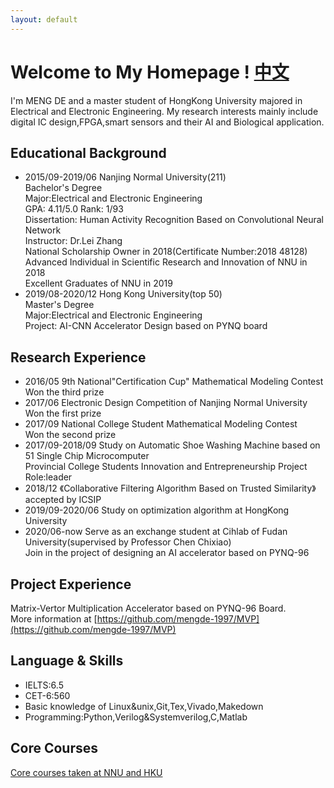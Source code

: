 ```yaml
---
layout: default
---
```


# Welcome to My Homepage !   [中文](./pub.md)

I'm MENG DE and a master student of HongKong University majored in Electrical and Electronic Engineering.
My research interests mainly include digital IC design,FPGA,smart sensors and their AI and Biological application.

## Educational Background
* 2015/09-2019/06  Nanjing Normal University(211)<br />
  Bachelor's Degree<br />
  Major:Electrical and Electronic Engineering<br />
  GPA: 4.11/5.0    Rank: 1/93<br />
  Dissertation: Human Activity Recognition Based on Convolutional Neural Network<br />
  Instructor: Dr.Lei Zhang<br />
  National Scholarship Owner in 2018(Certificate Number:2018 48128)<br />
  Advanced Individual in Scientific Research and Innovation of NNU in 2018<br />
  Excellent Graduates of NNU in 2019
* 2019/08-2020/12 Hong Kong University(top 50)<br />
  Master's Degree<br />
  Major:Electrical and Electronic Engineering<br /> 
  Project: AI-CNN Accelerator Design based on PYNQ board<br />
  
## Research Experience
* 2016/05    9th National"Certification Cup" Mathematical Modeling Contest<br />
  Won the third prize<br />
* 2017/06    Electronic Design Competition of Nanjing Normal University<br />
  Won the first prize<br />
* 2017/09    National College Student Mathematical Modeling Contest<br />
  Won the second prize<br />  
* 2017/09-2018/09  Study on Automatic Shoe Washing Machine based on 51 Single Chip Microcomputer<br />
  Provincial College Students Innovation and Entrepreneurship Project<br />
  Role:leader<br />
* 2018/12 《Collaborative Filtering Algorithm Based on Trusted Similarity》accepted by ICSIP<br />
* 2019/09-2020/06  Study on optimization algorithm at HongKong University<br />
* 2020/06-now  Serve as an exchange student at Cihlab of Fudan University(supervised by Professor Chen Chixiao)<br />
  Join in the project of designing an AI accelerator based on PYNQ-96<br />
 
## Project Experience 

  Matrix-Vertor Multiplication Accelerator based on PYNQ-96 Board.<br />
  More information at [https://github.com/mengde-1997/MVP](https://github.com/mengde-1997/MVP)<br />

## Language & Skills

* IELTS:6.5<br />
* CET-6:560<br />
* Basic knowledge of Linux&unix,Git,Tex,Vivado,Makedown<br />
* Programming:Python,Verilog&Systemverilog,C,Matlab<br />

## Core Courses

[Core courses taken at NNU and HKU](./cxchen.md)




